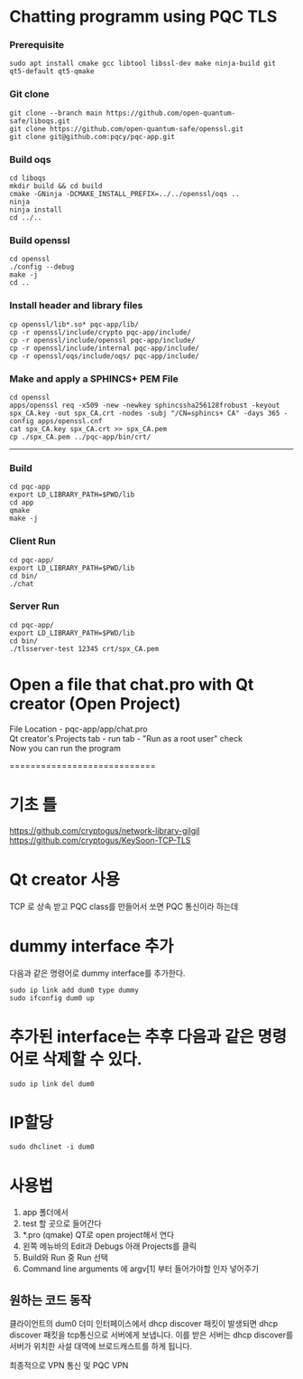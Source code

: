 Chatting programm using PQC TLS
===

### Prerequisite
```
sudo apt install cmake gcc libtool libssl-dev make ninja-build git qt5-default qt5-qmake
```

### Git clone
```
git clone --branch main https://github.com/open-quantum-safe/liboqs.git
git clone https://github.com/open-quantum-safe/openssl.git
git clone git@github.com:pqcy/pqc-app.git
```

### Build oqs
```
cd liboqs
mkdir build && cd build
cmake -GNinja -DCMAKE_INSTALL_PREFIX=../../openssl/oqs ..
ninja
ninja install
cd ../..
```

### Build openssl
```
cd openssl
./config --debug
make -j
cd ..
```

### Install header and library files
```
cp openssl/lib*.so* pqc-app/lib/
cp -r openssl/include/crypto pqc-app/include/
cp -r openssl/include/openssl pqc-app/include/
cp -r openssl/include/internal pqc-app/include/
cp -r openssl/oqs/include/oqs/ pqc-app/include/
```
### Make and apply a SPHINCS+ PEM File
```
cd openssl
apps/openssl req -x509 -new -newkey sphincssha256128frobust -keyout spx_CA.key -out spx_CA.crt -nodes -subj "/CN=sphincs+ CA" -days 365 -config apps/openssl.cnf
cat spx_CA.key spx_CA.crt >> spx_CA.pem
cp ./spx_CA.pem ../pqc-app/bin/crt/
```
---
###  Build
```
cd pqc-app
export LD_LIBRARY_PATH=$PWD/lib
cd app
qmake
make -j
```

### Client Run
```
cd pqc-app/
export LD_LIBRARY_PATH=$PWD/lib
cd bin/
./chat
```

### Server Run
```
cd pqc-app/
export LD_LIBRARY_PATH=$PWD/lib
cd bin/
./tlsserver-test 12345 crt/spx_CA.pem
```

# Open a file that chat.pro with Qt creator (Open Project)
File Location - pqc-app/app/chat.pro   
Qt creator's Projects tab - run tab - "Run as a root user" check   
Now you can run the program

============================

# 기초 틀
https://github.com/cryptogus/network-library-gilgil   
https://github.com/cryptogus/KeySoon-TCP-TLS

# Qt creator 사용
TCP 로 상속 받고 PQC class를 만들어서 쏘면 PQC 통신이라 하는데

# dummy interface 추가
다음과 같은 명령어로 dummy interface를 추가한다.  

```sudo ip link add dum0 type dummy```  
```sudo ifconfig dum0 up```  
# 추가된 interface는 추후 다음과 같은 명령어로 삭제할 수 있다.    
```sudo ip link del dum0```
  
# IP할당  
```sudo dhclinet -i dum0```


사용법
=============
1. app 폴더에서  
2. test 할 곳으로 들어간다
3. *.pro (qmake) QT로 open project해서 연다
4. 왼쪽 메뉴바의 Edit과 Debugs 아래 Projects를 클릭
5. Build와 Run 중 Run 선택
6. Command line arguments 에 argv[1] 부터 들어가야할 인자 넣어주기

원하는 코드 동작
-------------
클라이언트의 dum0 더미 인터페이스에서 dhcp discover 패킷이 발생되면
dhcp discover 패킷을 tcp통신으로 서버에게 보냅니다.
이를 받은 서버는 dhcp discover를 서버가 위치한 사설 대역에 브로드캐스트를 하게 됩니다.

최종적으로 VPN 통신 및 PQC VPN
